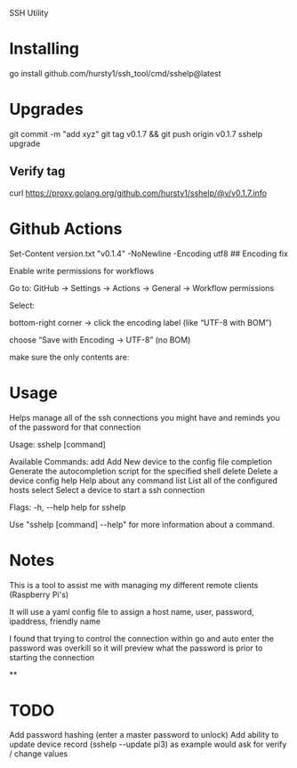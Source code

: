 SSH Utility

# Installing

go install github.com/hursty1/ssh_tool/cmd/sshelp@latest

# Upgrades

git commit -m "add xyz"
git tag v0.1.7 && git push origin v0.1.7
sshelp upgrade

## Verify tag
curl https://proxy.golang.org/github.com/hursty1/sshelp/@v/v0.1.7.info

# Github Actions

Set-Content version.txt "v0.1.4" -NoNewline -Encoding utf8 ## Encoding fix

Enable write permissions for workflows

Go to:
GitHub → Settings → Actions → General → Workflow permissions

Select:


bottom-right corner → click the encoding label (like “UTF-8 with BOM”)

choose “Save with Encoding → UTF-8” (no BOM)

make sure the only contents are:


# Usage

Helps manage all of the ssh connections you might have and reminds you of the password for that connection

Usage:
  sshelp [command]

Available Commands:
  add         Add New device to the config file
  completion  Generate the autocompletion script for the specified shell
  delete      Delete a device config
  help        Help about any command
  list        List all of the configured hosts
  select      Select a device to start a ssh connection

Flags:
  -h, --help   help for sshelp

Use "sshelp [command] --help" for more information about a command.




# Notes

This is a tool to assist me with managing my different remote clients (Raspberry Pi's)

It will use a yaml config file to assign a host name, user, password, ipaddress, friendly name

I found that trying to control the connection within go and auto enter the password was overkill so it will preview what the password is prior 
to starting the connection

**
# TODO

Add password hashing (enter a master password to unlock)
Add ability to update device record (sshelp --update pi3) as example would ask for verify / change values
